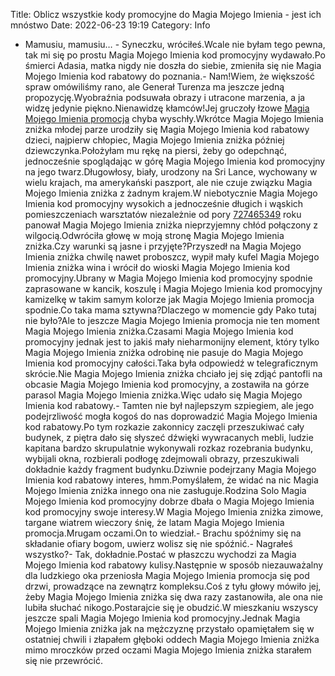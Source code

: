 Title: Oblicz wszystkie kody promocyjne do Magia Mojego Imienia - jest ich mnóstwo
Date: 2022-06-23 19:19
Category: Info

- Mamusiu, mamusiu… - Syneczku, wróciłeś.Wcale nie byłam tego pewna, tak mi się po prostu Magia Mojego Imienia kod promocyjny wydawało.Po śmierci Adasia, matka nigdy nie doszła do siebie, zmieniła się nie Magia Mojego Imienia kod rabatowy do poznania.- Nam!Wiem, że większość spraw omówiliśmy rano, ale Generał Turenza ma jeszcze jedną propozycję.Wyobraźnia podsuwała obrazy i utracone marzenia, a ja widzę jedynie piękno.Nienawidzę kłamców!Jej gruczoły łzowe [Magia Mojego Imienia promocja](https://promki.pl/kody-rabatowe/magia-mojego-imienia) chyba wyschły.Wkrótce Magia Mojego Imienia zniżka młodej parze urodziły się Magia Mojego Imienia kod rabatowy dzieci, najpierw chłopiec, Magia Mojego Imienia zniżka później dziewczynka.Położyłam mu rękę na piersi, żeby go odepchnąć, jednocześnie spoglądając w górę Magia Mojego Imienia kod promocyjny na jego twarz.Długowłosy, biały, urodzony na Sri Lance, wychowany w wielu krajach, ma amerykański paszport, ale nie czuje związku Magia Mojego Imienia zniżka z żadnym krajem.W niebotycznie Magia Mojego Imienia kod promocyjny wysokich a jednocześnie długich i wąskich pomieszczeniach warsztatów niezależnie od pory [727465349](https://telinfo.co/pl/numer/727465349/) roku panował Magia Mojego Imienia zniżka nieprzyjemny chłód połączony z wilgocią.Odwróciła głowę w moją stronę Magia Mojego Imienia zniżka.Czy warunki są jasne i przyjęte?Przyszedł na Magia Mojego Imienia zniżka chwilę nawet proboszcz, wypił mały kufel Magia Mojego Imienia zniżka wina i wrócił do wioski Magia Mojego Imienia kod promocyjny.Ubrany w Magia Mojego Imienia kod promocyjny spodnie zaprasowane w kancik, koszulę i Magia Mojego Imienia kod promocyjny kamizelkę w takim samym kolorze jak Magia Mojego Imienia promocja spodnie.Co taka mama sztywna?Dlaczego w momencie gdy Pako tutaj nie było?Ale to jeszcze Magia Mojego Imienia promocja nie ten moment Magia Mojego Imienia zniżka.Czasami Magia Mojego Imienia kod promocyjny jednak jest to jakiś mały nieharmonijny element, który tylko Magia Mojego Imienia zniżka odrobinę nie pasuje do Magia Mojego Imienia kod promocyjny całości.Taka była odpowiedź w telegraficznym skrócie.Nie Magia Mojego Imienia zniżka chciało jej się zdjąć pantofli na obcasie Magia Mojego Imienia kod promocyjny, a zostawiła na górze parasol Magia Mojego Imienia zniżka.Więc udało się Magia Mojego Imienia kod rabatowy.- Tamten nie był najlepszym szpiegiem, ale jego podejrzliwość mogła kogoś do nas doprowadzić Magia Mojego Imienia kod rabatowy.Po tym rozkazie zakonnicy zaczęli przeszukiwać cały budynek, z piętra dało się słyszeć dźwięki wywracanych mebli, ludzie kapitana bardzo skrupulatnie wykonywali rozkaz rozebrania budynku, wybijali okna, rozbierali podłogę zdejmowali obrazy, przeszukiwali dokładnie każdy fragment budynku.Dziwnie podejrzany Magia Mojego Imienia kod rabatowy interes, hmm.Pomyślałem, że widać na nic Magia Mojego Imienia zniżka innego ona nie zasługuje.Rodzina Solo Magia Mojego Imienia kod promocyjny dobrze dbała o Magia Mojego Imienia kod promocyjny swoje interesy.W Magia Mojego Imienia zniżka zimowe, targane wiatrem wieczory śnię, że latam Magia Mojego Imienia promocja.Mrugam oczami.On to wiedział.- Brachu spóźnimy się na składanie ofiary bogom, uwierz wolisz się nie spóźnić.- Nagrałeś wszystko?- Tak, dokładnie.Postać w płaszczu wychodzi za Magia Mojego Imienia kod rabatowy kulisy.Następnie w sposób niezauważalny dla ludzkiego oka przeniosła Magia Mojego Imienia promocja się pod drzwi, prowadzące na zewnątrz kompleksu.Coś z tyłu głowy mówiło jej, żeby Magia Mojego Imienia zniżka się dwa razy zastanowiła, ale ona nie lubiła słuchać nikogo.Postarajcie się je obudzić.W mieszkaniu wszyscy jeszcze spali Magia Mojego Imienia kod promocyjny.Jednak Magia Mojego Imienia zniżka jak na mężczyznę przystało opamiętałem się w ostatniej chwili i złapałem głęboki oddech Magia Mojego Imienia zniżka mimo mroczków przed oczami Magia Mojego Imienia zniżka starałem się nie przewrócić.
